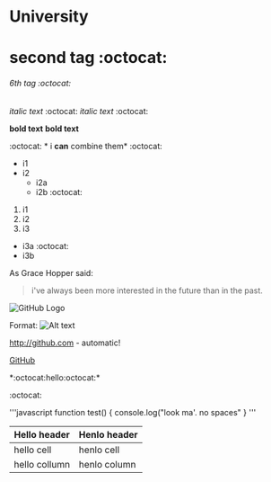 # University

# second tag :octocat:

###### 6th tag :octocat:

*italic text* :octocat:
_italic text_ :octocat:

**bold text**
__bold text__

:octocat: * i **can** combine them* :octocat:

* i1
* i2
  * i2a
  * i2b :octocat:
  
1. i1
2. i2
3. i3
  * i3a :octocat:
  * i3b

As Grace Hopper said:

>i've always been more interested
>in the future than in the past.

![GitHub Logo](/images/logo.png)

Format: ![Alt text](url)

http://github.com - automatic!

[GitHub](http://github.com)

\*:octocat:hello:octocat:\*

:octocat:

'''javascript
function test() {
  console.log("look ma'. no spaces"
  }
'''

Hello header | Henlo header
-------------|-------------
hello cell   | henlo cell
hello collumn | henlo column
